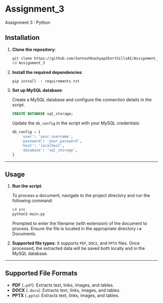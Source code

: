 # Assignment_3
Assignment 3 : Python

## Installation

1. **Clone the repository**:

   ```bash
   git clone https://github.com/SantoshKashyapShorthillsAI/Assignment_3.git
   cd Assignment_3
   ```

2. **Install the required dependencies**:

   ```bash
   pip install -r requirements.txt
   ```

3. **Set up MySQL database**:

   Create a MySQL database and configure the connection details in the script.

   ```sql
   CREATE DATABASE sql_storage;
   ```

   Update the `db_config` in the script with your MySQL credentials:

   ```python
   db_config = {
       'user': 'your_username',
       'password': 'your_password',
       'host': 'localhost',
       'database': 'sql_storage',
   }
   ```

---

## Usage 

1. **Run the script**:

   To process a document, navigate to the project directory and run the following command:

   ```bash
   cd src
   python3 main.py
   ```

   Prompted to enter the filename (with extension) of the document to process. Ensure the file is located in the appropriate directory i.e Documents.

2. **Supported file types**: It supports `PDF`, `DOCX`, and `PPTX` files. Once processed, the extracted data will be saved both locally and in the MySQL database.

---

## Supported File Formats

- **PDF** (`.pdf`): Extracts text, links, images, and tables.
- **DOCX** (`.docx`): Extracts text, links, images, and tables.
- **PPTX** (`.pptx`): Extracts text, links, images, and tables.
